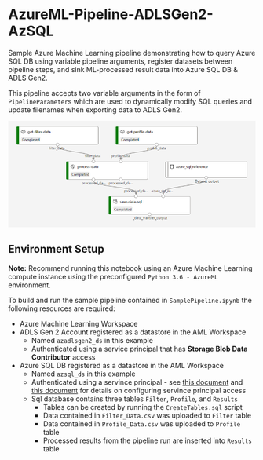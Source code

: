 # AzureML-Pipeline-ADLSGen2-AzSQL

Sample Azure Machine Learning pipeline demonstrating how to query Azure SQL DB using variable pipeline arguments, register datasets between pipeline steps, and sink ML-processed result data into Azure SQL DB & ADLS Gen2. 

This pipeline accepts two variable arguments in the form of `PipelineParameter`s which are used to dynamically modify SQL queries and update filenames when exporting data to ADLS Gen2.

![AML Pipeline](img/aml_pipeline_v2.PNG?raw=true "AzureML-Pipeline-ADLSGen2-AzSQL")

## Environment Setup
<b>Note:</b> Recommend running this notebook using an Azure Machine Learning compute instance using the preconfigured `Python 3.6 - AzureML` environment.

To build and run the sample pipeline contained in `SamplePipeline.ipynb` the following resources are required:
* Azure Machine Learning Workspace
* ADLS Gen 2 Account registered as a datastore in the AML Workspace
    * Named `azadlsgen2_ds` in this example
    * Authenticated using a service principal that has <b>Storage Blob Data Contributor</b> access
* Azure SQL DB registered as a datastore in the AML Workspace
    * Named `azsql_ds` in this example
    * Authenticated using a servince principal - see [this document](https://docs.microsoft.com/en-us/python/api/azureml-pipeline-steps/azureml.pipeline.steps.datatransferstep?view=azure-ml-py#remarks) and [this document](https://docs.microsoft.com/en-us/azure/data-factory/connector-azure-sql-database#service-principal-authentication) for details on configuring servince principal access
    * Sql database contains three tables `Filter`, `Profile`, and `Results`
        * Tables can be created by running the `CreateTables.sql` script
        * Data contained in `Filter_Data.csv` was uploaded to `Filter` table
        * Data contained in `Profile_Data.csv` was uploaded to `Profile` table
        * Processed results from the pipeline run are inserted into `Results` table

